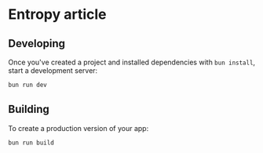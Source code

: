 # Entropy article

## Developing

Once you've created a project and installed dependencies with `bun install`, start a development server:

```bash
bun run dev
```

## Building

To create a production version of your app:

```bash
bun run build
```

